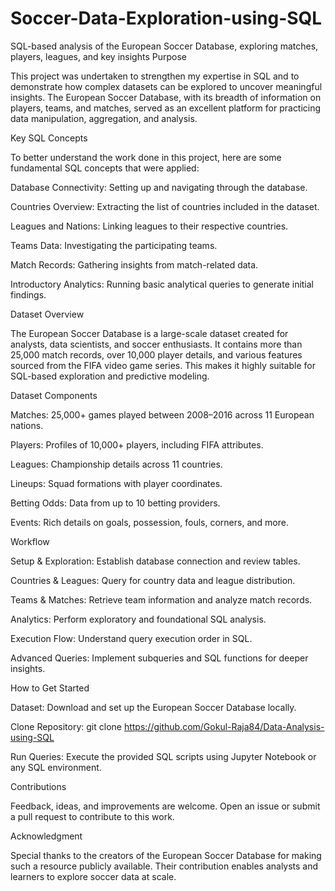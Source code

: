 # Soccer-Data-Exploration-using-SQL
SQL-based analysis of the European Soccer Database, exploring matches, players, leagues, and key insights
Purpose

This project was undertaken to strengthen my expertise in SQL and to demonstrate how complex datasets can be explored to uncover meaningful insights. The European Soccer Database, with its breadth of information on players, teams, and matches, served as an excellent platform for practicing data manipulation, aggregation, and analysis.

Key SQL Concepts

To better understand the work done in this project, here are some fundamental SQL concepts that were applied:

Database Connectivity: Setting up and navigating through the database.

Countries Overview: Extracting the list of countries included in the dataset.

Leagues and Nations: Linking leagues to their respective countries.

Teams Data: Investigating the participating teams.

Match Records: Gathering insights from match-related data.

Introductory Analytics: Running basic analytical queries to generate initial findings.

Dataset Overview

The European Soccer Database is a large-scale dataset created for analysts, data scientists, and soccer enthusiasts. It contains more than 25,000 match records, over 10,000 player details, and various features sourced from the FIFA video game series. This makes it highly suitable for SQL-based exploration and predictive modeling.

Dataset Components

Matches: 25,000+ games played between 2008–2016 across 11 European nations.

Players: Profiles of 10,000+ players, including FIFA attributes.

Leagues: Championship details across 11 countries.

Lineups: Squad formations with player coordinates.

Betting Odds: Data from up to 10 betting providers.

Events: Rich details on goals, possession, fouls, corners, and more.

Workflow

Setup & Exploration: Establish database connection and review tables.

Countries & Leagues: Query for country data and league distribution.

Teams & Matches: Retrieve team information and analyze match records.

Analytics: Perform exploratory and foundational SQL analysis.

Execution Flow: Understand query execution order in SQL.

Advanced Queries: Implement subqueries and SQL functions for deeper insights.

How to Get Started

Dataset: Download and set up the European Soccer Database locally.

Clone Repository: git clone https://github.com/Gokul-Raja84/Data-Analysis-using-SQL

Run Queries: Execute the provided SQL scripts using Jupyter Notebook or any SQL environment.

Contributions

Feedback, ideas, and improvements are welcome. Open an issue or submit a pull request to contribute to this work.

Acknowledgment

Special thanks to the creators of the European Soccer Database for making such a resource publicly available. Their contribution enables analysts and learners to explore soccer data at scale.
